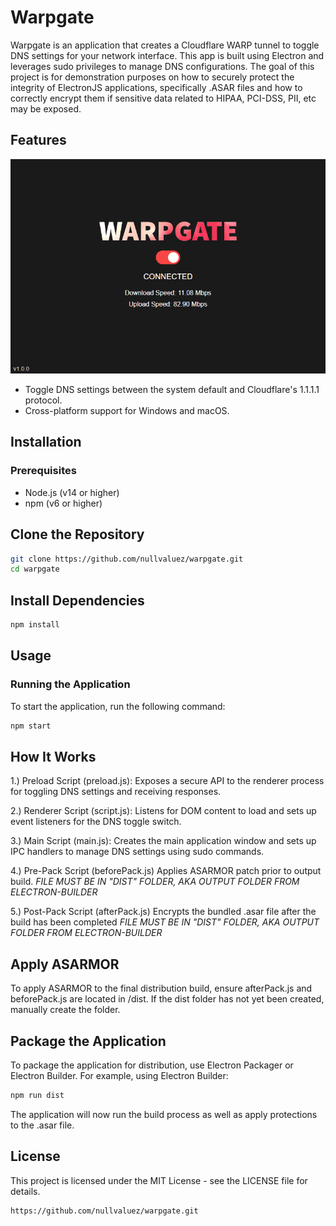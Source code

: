 # Warpgate
Warpgate is an application that creates a Cloudflare WARP tunnel to toggle DNS settings for your network interface. This app is built using Electron and leverages sudo privileges to manage DNS configurations. The goal of this project is for demonstration purposes on how to securely protect the integrity of ElectronJS applications, specifically .ASAR files and how to correctly encrypt them if sensitive data related to HIPAA, PCI-DSS, PII, etc may be exposed.

## Features
![WarpGate](https://github.com/nullvaluez/warpgate/blob/main/assets/images/ss.png)
- Toggle DNS settings between the system default and Cloudflare's 1.1.1.1 protocol.
- Cross-platform support for Windows and macOS.

## Installation

### Prerequisites

- Node.js (v14 or higher)
- npm (v6 or higher)

## Clone the Repository

```bash
git clone https://github.com/nullvaluez/warpgate.git
cd warpgate
```
## Install Dependencies
```bash
npm install
```
## Usage
### Running the Application
To start the application, run the following command:
```bash
npm start
```
## How It Works
1.) Preload Script (preload.js):
Exposes a secure API to the renderer process for toggling DNS settings and receiving responses.

2.) Renderer Script (script.js):
Listens for DOM content to load and sets up event listeners for the DNS toggle switch.

3.) Main Script (main.js):
Creates the main application window and sets up IPC handlers to manage DNS settings using sudo commands.

4.) Pre-Pack Script (beforePack.js)
Applies ASARMOR patch prior to output build. 
*FILE MUST BE IN "DIST" FOLDER, AKA OUTPUT FOLDER FROM ELECTRON-BUILDER*

5.) Post-Pack Script (afterPack.js)
Encrypts the bundled .asar file after the build has been completed 
*FILE MUST BE IN "DIST" FOLDER, AKA OUTPUT FOLDER FROM ELECTRON-BUILDER*

## Apply ASARMOR
To apply ASARMOR to the final distribution build, ensure afterPack.js and beforePack.js are located in /dist. If the dist folder has not yet been created, manually create the folder. 

## Package the Application
To package the application for distribution, use Electron Packager or Electron Builder. For example, using Electron Builder:
```bash
npm run dist
```
The application will now run the build process as well as apply protections to the .asar file.

## License
This project is licensed under the MIT License - see the LICENSE file for details.
```arduino
https://github.com/nullvaluez/warpgate.git
```


